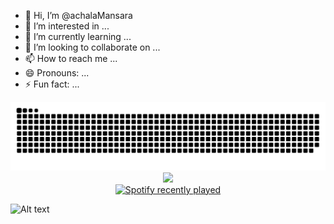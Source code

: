 - 👋 Hi, I’m @achalaMansara
- 👀 I’m interested in ...
- 🌱 I’m currently learning ...
- 💞️ I’m looking to collaborate on ...
- 📫 How to reach me ...
- 😄 Pronouns: ...
- ⚡ Fun fact: ...

<picture>
  <source media="(prefers-color-scheme: dark)" srcset="https://raw.githubusercontent.com/achalaMansara/achalaMansara/output/github-snake-dark.svg" />
  <source media="(prefers-color-scheme: light)" srcset="https://raw.githubusercontent.com/achalaMansara/achalaMansara/output/github-snake.svg" />
  <img alt="github-snake" src="https://raw.githubusercontent.com/achalaMansara/achalaMansara/output/github-snake.svg" />
</picture>

<!-->
<div align="center">
  <img height="200" src="https://i.imgflip.com/65efzo.gif"  />
</div>

<div align="center">
  <a href="https://open.spotify.com/user/31vypmbcqva6y5hlwy2643phzyo4">
    <img src="https://spotify-recently-played-readme.vercel.app/api?user=31vypmbcqva6y5hlwy2643phzyo4&count=5&unique=false" alt="Spotify recently played"  />
  </a>
</div>
<!-->
![Alt text](https://spotify-recently-played-readme.vercel.app/api?user=31vypmbcqva6y5hlwy2643phzyo4)
